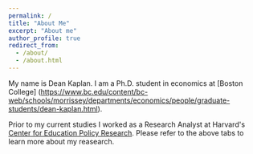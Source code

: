 ```yaml
---
permalink: /
title: "About Me"
excerpt: "About me"
author_profile: true
redirect_from: 
  - /about/
  - /about.html
---
```


My name is Dean Kaplan. I am a Ph.D. student in economics at [Boston College] (https://www.bc.edu/content/bc-web/schools/morrissey/departments/economics/people/graduate-students/dean-kaplan.html).

Prior to my current studies I worked as a Research Analyst at Harvard's [Center for Education Policy Research](https://cepr.harvard.edu).
Please refer to the above tabs to learn more about my reasearch. 
